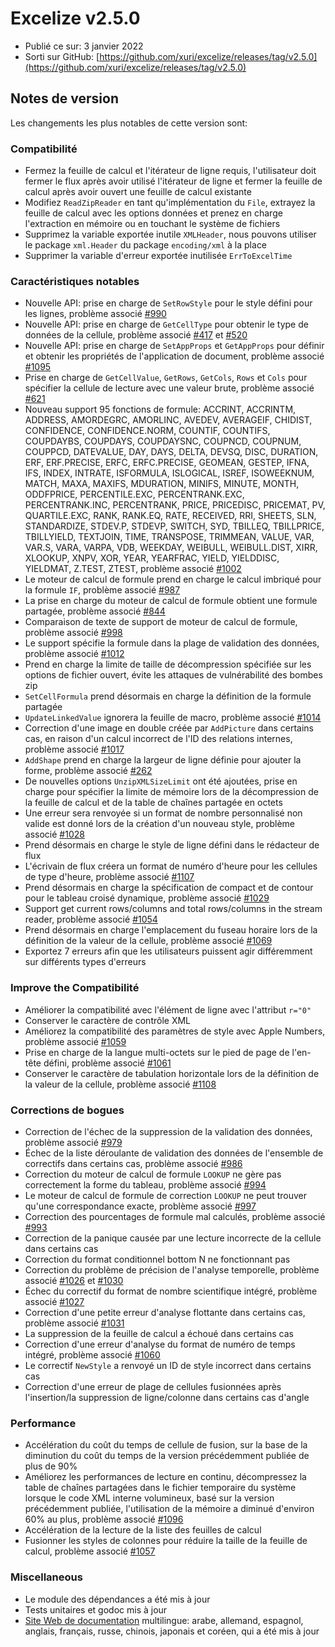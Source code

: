 # Excelize v2.5.0

* Publié ce sur: 3 janvier 2022
* Sorti sur GitHub: [https://github.com/xuri/excelize/releases/tag/v2.5.0](https://github.com/xuri/excelize/releases/tag/v2.5.0)

## Notes de version

Les changements les plus notables de cette version sont:

### Compatibilité

* Fermez la feuille de calcul et l'itérateur de ligne requis, l'utilisateur doit fermer le flux après avoir utilisé l'itérateur de ligne et fermer la feuille de calcul après avoir ouvert une feuille de calcul existante
* Modifiez `ReadZipReader` en tant qu'implémentation du `File`, extrayez la feuille de calcul avec les options données et prenez en charge l'extraction en mémoire ou en touchant le système de fichiers
* Supprimez la variable exportée inutile `XMLHeader`, nous pouvons utiliser le package `xml.Header` du package `encoding/xml` à la place
* Supprimer la variable d'erreur exportée inutilisée `ErrToExcelTime`

### Caractéristiques notables

* Nouvelle API: prise en charge de `SetRowStyle` pour le style défini pour les lignes, problème associé [#990](https://github.com/xuri/excelize/issues/990)
* Nouvelle API: prise en charge de `GetCellType` pour obtenir le type de données de la cellule, problème associé [#417](https://github.com/xuri/excelize/issues/417) et [#520](https://github.com/xuri/excelize/issues/520)
* Nouvelle API: prise en charge de `SetAppProps` et `GetAppProps` pour définir et obtenir les propriétés de l'application de document, problème associé [#1095](https://github.com/xuri/excelize/issues/1095)
* Prise en charge de `GetCellValue`, `GetRows`, `GetCols`, `Rows` et `Cols` pour spécifier la cellule de lecture avec une valeur brute, problème associé [#621](https://github.com/xuri/excelize/issues/621)
* Nouveau support 95 fonctions de formule: ACCRINT, ACCRINTM, ADDRESS, AMORDEGRC, AMORLINC, AVEDEV, AVERAGEIF, CHIDIST, CONFIDENCE, CONFIDENCE.NORM, COUNTIF, COUNTIFS, COUPDAYBS, COUPDAYS, COUPDAYSNC, COUPNCD, COUPNUM, COUPPCD, DATEVALUE, DAY, DAYS, DELTA, DEVSQ, DISC, DURATION, ERF, ERF.PRECISE, ERFC, ERFC.PRECISE, GEOMEAN, GESTEP, IFNA, IFS, INDEX, INTRATE, ISFORMULA, ISLOGICAL, ISREF, ISOWEEKNUM, MATCH, MAXA, MAXIFS, MDURATION, MINIFS, MINUTE, MONTH, ODDFPRICE, PERCENTILE.EXC, PERCENTRANK.EXC, PERCENTRANK.INC, PERCENTRANK, PRICE, PRICEDISC, PRICEMAT, PV, QUARTILE.EXC, RANK, RANK.EQ, RATE, RECEIVED, RRI, SHEETS, SLN, STANDARDIZE, STDEV.P, STDEVP, SWITCH, SYD, TBILLEQ, TBILLPRICE, TBILLYIELD, TEXTJOIN, TIME, TRANSPOSE, TRIMMEAN, VALUE, VAR, VAR.S, VARA, VARPA, VDB, WEEKDAY, WEIBULL, WEIBULL.DIST, XIRR, XLOOKUP, XNPV, XOR, YEAR, YEARFRAC, YIELD, YIELDDISC, YIELDMAT, Z.TEST, ZTEST, problème associé [#1002](https://github.com/xuri/excelize/issues/1002)
* Le moteur de calcul de formule prend en charge le calcul imbriqué pour la formule `IF`, problème associé [#987](https://github.com/xuri/excelize/issues/987)
* La prise en charge du moteur de calcul de formule obtient une formule partagée, problème associé [#844](https://github.com/xuri/excelize/issues/844)
* Comparaison de texte de support de moteur de calcul de formule, problème associé [#998](https://github.com/xuri/excelize/issues/998)
* Le support spécifie la formule dans la plage de validation des données, problème associé [#1012](https://github.com/xuri/excelize/issues/1012)
* Prend en charge la limite de taille de décompression spécifiée sur les options de fichier ouvert, évite les attaques de vulnérabilité des bombes zip
* `SetCellFormula` prend désormais en charge la définition de la formule partagée
* `UpdateLinkedValue` ignorera la feuille de macro, problème associé [#1014](https://github.com/xuri/excelize/issues/1014)
* Correction d'une image en double créée par `AddPicture` dans certains cas, en raison d'un calcul incorrect de l'ID des relations internes, problème associé [#1017](https://github.com/xuri/excelize/issues/1017)
* `AddShape` prend en charge la largeur de ligne définie pour ajouter la forme, problème associé [#262](https://github.com/xuri/excelize/issues/262)
* De nouvelles options `UnzipXMLSizeLimit` ont été ajoutées, prise en charge pour spécifier la limite de mémoire lors de la décompression de la feuille de calcul et de la table de chaînes partagée en octets
* Une erreur sera renvoyée si un format de nombre personnalisé non valide est donné lors de la création d'un nouveau style, problème associé [#1028](https://github.com/xuri/excelize/issues/1028)
* Prend désormais en charge le style de ligne défini dans le rédacteur de flux
* L'écrivain de flux créera un format de numéro d'heure pour les cellules de type d'heure, problème associé [#1107](https://github.com/xuri/excelize/issues/1107)
* Prend désormais en charge la spécification de compact et de contour pour le tableau croisé dynamique, problème associé [#1029](https://github.com/xuri/excelize/issues/1029)
* Support get current rows/columns and total rows/columns in the stream reader, problème associé [#1054](https://github.com/xuri/excelize/issues/1054)
* Prend désormais en charge l'emplacement du fuseau horaire lors de la définition de la valeur de la cellule, problème associé [#1069](https://github.com/xuri/excelize/issues/1069)
* Exportez 7 erreurs afin que les utilisateurs puissent agir différemment sur différents types d'erreurs

### Improve the Compatibilité

* Améliorer la compatibilité avec l'élément de ligne avec l'attribut `r="0"`
* Conserver le caractère de contrôle XML
* Améliorez la compatibilité des paramètres de style avec Apple Numbers, problème associé [#1059](https://github.com/xuri/excelize/issues/1059)
* Prise en charge de la langue multi-octets sur le pied de page de l'en-tête défini, problème associé [#1061](https://github.com/xuri/excelize/issues/1061)
* Conserver le caractère de tabulation horizontale lors de la définition de la valeur de la cellule, problème associé [#1108](https://github.com/xuri/excelize/issues/1108)

### Corrections de bogues

* Correction de l'échec de la suppression de la validation des données, problème associé [#979](https://github.com/xuri/excelize/issues/979)
* Échec de la liste déroulante de validation des données de l'ensemble de correctifs dans certains cas, problème associé [#986](https://github.com/xuri/excelize/issues/986)
* Correction du moteur de calcul de formule `LOOKUP` ne gère pas correctement la forme du tableau, problème associé [#994](https://github.com/xuri/excelize/issues/994)
* Le moteur de calcul de formule de correction `LOOKUP` ne peut trouver qu'une correspondance exacte, problème associé [#997](https://github.com/xuri/excelize/issues/997)
* Correction des pourcentages de formule mal calculés, problème associé [#993](https://github.com/xuri/excelize/issues/993)
* Correction de la panique causée par une lecture incorrecte de la cellule dans certains cas
* Correction du format conditionnel bottom N ne fonctionnant pas
* Correction du problème de précision de l'analyse temporelle, problème associé [#1026](https://github.com/xuri/excelize/issues/1026) et [#1030](https://github.com/xuri/excelize/issues/1030)
* Échec du correctif du format de nombre scientifique intégré, problème associé [#1027](https://github.com/xuri/excelize/issues/1027)
* Correction d'une petite erreur d'analyse flottante dans certains cas, problème associé [#1031](https://github.com/xuri/excelize/issues/1031)
* La suppression de la feuille de calcul a échoué dans certains cas
* Correction d'une erreur d'analyse du format de numéro de temps intégré, problème associé [#1060](https://github.com/xuri/excelize/issues/1060)
* Le correctif `NewStyle` a renvoyé un ID de style incorrect dans certains cas
* Correction d'une erreur de plage de cellules fusionnées après l'insertion/la suppression de ligne/colonne dans certains cas d'angle

### Performance

* Accélération du coût du temps de cellule de fusion, sur la base de la diminution du coût du temps de la version précédemment publiée de plus de 90%
* Améliorez les performances de lecture en continu, décompressez la table de chaînes partagées dans le fichier temporaire du système lorsque le code XML interne volumineux, basé sur la version précédemment publiée, l'utilisation de la mémoire a diminué d'environ 60% au plus, problème associé [#1096](https://github.com/xuri/excelize/issues/1096)
* Accélération de la lecture de la liste des feuilles de calcul
* Fusionner les styles de colonnes pour réduire la taille de la feuille de calcul, problème associé [#1057](https://github.com/xuri/excelize/issues/1057)

### Miscellaneous

* Le module des dépendances a été mis à jour
* Tests unitaires et godoc mis à jour
* [Site Web de documentation](https://xuri.me/excelize) multilingue: arabe, allemand, espagnol, anglais, français, russe, chinois, japonais et coréen, qui a été mis à jour
